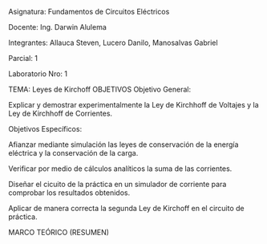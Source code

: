 Asignatura: Fundamentos de Circuitos Eléctricos

Docente: Ing. Darwin Alulema

Integrantes: Allauca Steven, Lucero Danilo, Manosalvas Gabriel

Parcial: 1

Laboratorio Nro: 1

TEMA: Leyes de Kirchoff
OBJETIVOS
Objetivo General:

Explicar y demostrar experimentalmente la Ley de Kirchhoff de Voltajes y la Ley de Kirchhoff de Corrientes.

Objetivos Específicos:

Afianzar mediante simulación las leyes de conservación de la energía eléctrica y la conservación de la carga.

Verificar por medio de cálculos analíticos la suma de las corrientes.

Diseñar el cicuito de la práctica en un simulador de corriente para comprobar los resultados obtenidos.

Aplicar de manera correcta la segunda Ley de Kirchoff en el circuito de práctica.


MARCO TEÓRICO (RESUMEN)
